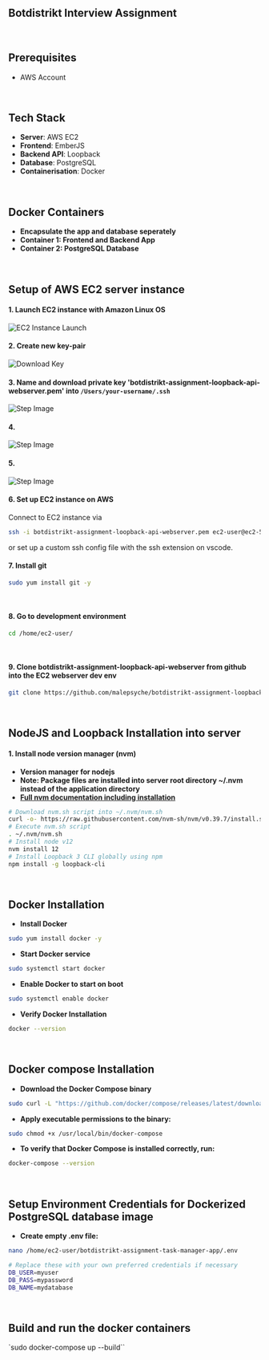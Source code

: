 <!-- ## `Webserver` repository for botdistrikt interview assignment


#### Deployment stack
#### Backend
`Webserver`: AWS EC2
Database server: postgreSQL Amazon RDS
Environment management: AWS Secrets Manager


#### Setup of AWS EC2 Webserver
<br>

Launch EC2 instance with Amazon Linux OS
![Example Images](images/1.png)
<br>

Name and download private key 'botdistrikt-assignment-loopback-api-webserver.pem' into /Users/your-username/.ssh
![Example Images](images/2.png)
<br>

![Example Images](images/3.png)
<br>

![Example Images](images/4.png)
<br>

![Example Images](images/5.png)
<br>
<br>

Set up EC2 instance on AWS
Connect to EC2 instance via `ssh -i botdistrikt-assignment-loopback-api-webserver.pem ec2-user@ec2-54-254-56-53.ap-southeast-1.compute.amazonaws.com` or set up a custom ssh config file with the ssh extention on vscode
<br>

Install git
`sudo yum install git -y`
<br>

Go to development environment
`cd /home/ec2-user/`
<br>

Clone botdistrikt-assignment-loopback-api-webserver from github into the EC2 webserver dev env
`git clone https://github.com/malepsyche/botdistrikt-assignment-loopback-api-webserver.git`
<br>
 -->


## Botdistrikt Interview Assignment
<br>


## Prerequisites
- AWS Account
<br>


## Tech Stack
- **Server**: AWS EC2
- **Frontend**: EmberJS
- **Backend API**: Loopback
- **Database**: PostgreSQL
- **Containerisation**: Docker
<br>


## Docker Containers
- **Encapsulate the app and database seperately**
- **Container 1: Frontend and Backend App**
- **Container 2: PostgreSQL Database**
<br>


## Setup of AWS EC2 server instance

#### 1. Launch EC2 instance with Amazon Linux OS  
![EC2 Instance Launch](images/1.png)
<br>

#### 2. Create new key-pair
![Download Key](images/2.png)
<br> 

#### 3. Name and download private key 'botdistrikt-assignment-loopback-api-webserver.pem' into `/Users/your-username/.ssh` 
![Step Image](images/3.png)
<br> 

#### 4. 
![Step Image](images/4.png)
<br> 

#### 5. 
![Step Image](images/5.png)
<br> 

#### 6. Set up EC2 instance on AWS  
Connect to EC2 instance via 
```zsh 
ssh -i botdistrikt-assignment-loopback-api-webserver.pem ec2-user@ec2-54-254-56-53.ap-southeast-1.compute.amazonaws.com
``` 
or set up a custom ssh config file with the ssh extension on vscode.
<br> 

#### 7. Install git  
```zsh 
sudo yum install git -y
```
<br> 

#### 8. Go to development environment  
```zsh 
cd /home/ec2-user/
```
<br> 

#### 9. Clone botdistrikt-assignment-loopback-api-webserver from github into the EC2 webserver dev env  
```zsh 
git clone https://github.com/malepsyche/botdistrikt-assignment-loopback-api-webserver.git
```
<br> 



## NodeJS and Loopback Installation into server

#### 1. Install node version manager (nvm)
- **Version manager for nodejs**
- **Note: Package files are installed into server root directory ~/.nvm instead of the application directory**
- **[Full nvm documentation including installation](https://github.com/nvm-sh/nvm#installing-and-updating)**

```zsh
# Download nvm.sh script into ~/.nvm/nvm.sh
curl -o- https://raw.githubusercontent.com/nvm-sh/nvm/v0.39.7/install.sh | bash
# Execute nvm.sh script
. ~/.nvm/nvm.sh
# Install node v12
nvm install 12
# Install Loopback 3 CLI globally using npm
npm install -g loopback-cli
```
<br>



## Docker Installation
- **Install Docker**
```zsh
sudo yum install docker -y
```

- **Start Docker service**
```zsh
sudo systemctl start docker
```

- **Enable Docker to start on boot**
```zsh
sudo systemctl enable docker
```

- **Verify Docker Installation**
```zsh
docker --version
```
<br>



## Docker compose Installation
- **Download the Docker Compose binary**
```zsh
sudo curl -L "https://github.com/docker/compose/releases/latest/download/docker-compose-$(uname -s)-$(uname -m)" -o /usr/local/bin/docker-compose
```

- **Apply executable permissions to the binary:**
```zsh
sudo chmod +x /usr/local/bin/docker-compose
```

- **To verify that Docker Compose is installed correctly, run:**
```zsh
docker-compose --version
```
<br>



## Setup Environment Credentials for Dockerized PostgreSQL database image
- **Create empty .env file:**
```zsh
nano /home/ec2-user/botdistrikt-assignment-task-manager-app/.env
```
```zsh
# Replace these with your own preferred credentials if necessary
DB_USER=myuser
DB_PASS=mypassword
DB_NAME=mydatabase
```
<br>



## Build and run the docker containers
`sudo docker-compose up --build``
<br>



<!-- ## PostgreSQL Database installation into server

#### Update Your Package Repository:
- **`sudo yum update -y`**

#### Find the available PostgreSQL packages
- **`sudo yum list available | grep postgres`**
- **![Step Image](images/postgre-list.png)**
<br>

#### Install the Identified PostgreSQL Package
- **Once you've identified the correct package name, you can install PostgreSQL like so (replace XX with the actual version number found):**
- **`sudo yum install -y postgresqlXX-server`**
- **We will be using v15:`sudo yum install -y postgresql15 postgresql15-server`**

#### Initialise Database:
sudo /usr/bin/postgresql-setup --initdb

#### Start and Enable the PostgreSQL Service
sudo systemctl start postgresql
sudo systemctl enable postgresql

#### Enter postgreSQL database account
sudo -u postgres -i

#### Access the postgreSQL prompt
psql

#### Set a password for the PostgreSQL user (replace newpassword with a strong password):
\password postgres




 -->
